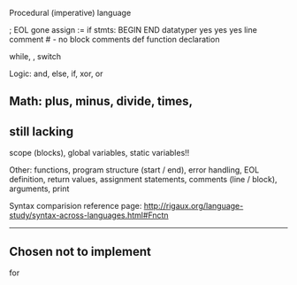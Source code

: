 Procedural (imperative) language

; EOL gone
assign :=
if stmts: BEGIN END
datatyper yes yes yes
line comment # - no block comments
def function declaration

while, , switch 

Logic: 
and, else, if, xor, or

Math: 
plus, minus, divide, times,
-----------------------------------
still lacking
-----------------------------------

scope (blocks), global variables, static variables!!


Other:
functions, program structure (start / end),  error handling, EOL definition,
return values, assignment statements, comments (line / block), arguments, print


Syntax comparision reference page:
http://rigaux.org/language-study/syntax-across-languages.html#Fnctn

----------------------------------
Chosen not to implement
----------------------------------
for

